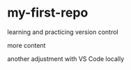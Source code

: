 # my-first-repo

learning and practicing version control

more content

another adjustment with VS Code locally
